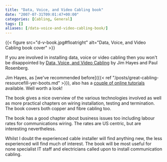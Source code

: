 ```yaml
---
title: "Data, Voice, and Video Cabling book"
date: "2007-07-31T09:01:47+00:00"
categories: [Cabling, General]
tags: []
aliases: [/data-voice-and-video-cabling-book/]
---
```


{{< figure src="d-v-book.jpg#floatright" alt="Data, Voice, and Video Cabling book cover" >}}

If you are involved in installing data, voice or video cabling then you won't be disappointed by [Data, Voice, and Video Cabling](http://www.jimhayes.com/writings/dvvc.htm) by Jim Hayes and Paul Rosenberg.

Jim Hayes, as [we've recommended before]({{< ref "/posts/great-cabling-resourcefill-yer-boots.md" >}}), also has a [couple of online tutorials](http://www.jimhayes.com/vdvacademy/instructors.html) available. Well worth a look!

The book gives a nice overview of the various technologies involved as well as more practical chapters on wiring installation, testing and termination. The book covers both copper and fibre cabling too.

The book has a good chapter about business issues too including labour rates for communications wiring. The rates are US centric, but are interesting nevertheless.

Whilst I doubt the experienced cable installer will find anything new, the less experienced will find much of interest. The book will be most useful for none specialist IT staff and electricians called upon to install communication cabling.
